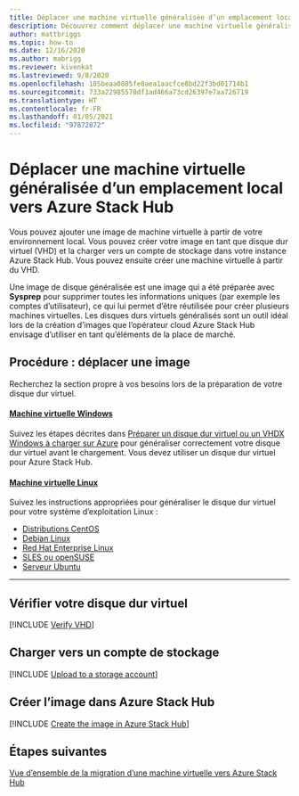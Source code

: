 ```yaml
---
title: Déplacer une machine virtuelle généralisée d’un emplacement local vers Azure Stack Hub
description: Découvrez comment déplacer une machine virtuelle généralisée d’un emplacement local vers Azure Stack Hub.
author: mattbriggs
ms.topic: how-to
ms.date: 12/16/2020
ms.author: mabrigg
ms.reviewer: kivenkat
ms.lastreviewed: 9/8/2020
ms.openlocfilehash: 105beaa0805fe0aea1aacfce8bd22f3bd01714b1
ms.sourcegitcommit: 733a22985570df1ad466a73cd26397e7aa726719
ms.translationtype: HT
ms.contentlocale: fr-FR
ms.lasthandoff: 01/05/2021
ms.locfileid: "97872872"
---
```

# <a name="move-a-generalized-vm-from-on-premises-to-azure-stack-hub"></a>Déplacer une machine virtuelle généralisée d’un emplacement local vers Azure Stack Hub

Vous pouvez ajouter une image de machine virtuelle à partir de votre environnement local. Vous pouvez créer votre image en tant que disque dur virtuel (VHD) et la charger vers un compte de stockage dans votre instance Azure Stack Hub. Vous pouvez ensuite créer une machine virtuelle à partir du VHD.

Une image de disque généralisée est une image qui a été préparée avec **Sysprep** pour supprimer toutes les informations uniques (par exemple les comptes d’utilisateur), ce qui lui permet d’être réutilisée pour créer plusieurs machines virtuelles. Les disques durs virtuels généralisés sont un outil idéal lors de la création d’images que l’opérateur cloud Azure Stack Hub envisage d’utiliser en tant qu’éléments de la place de marché.

## <a name="how-to-move-an-image"></a>Procédure : déplacer une image

Recherchez la section propre à vos besoins lors de la préparation de votre disque dur virtuel.

#### <a name="windows-vm"></a>[Machine virtuelle Windows](#tab/port-win)

Suivez les étapes décrites dans [Préparer un disque dur virtuel ou un VHDX Windows à charger sur Azure](/azure/virtual-machines/windows/prepare-for-upload-vhd-image) pour généraliser correctement votre disque dur virtuel avant le chargement. Vous devez utiliser un disque dur virtuel pour Azure Stack Hub.

#### <a name="linux-vm"></a>[Machine virtuelle Linux](#tab/port-linux)

Suivez les instructions appropriées pour généraliser le disque dur virtuel pour votre système d’exploitation Linux :

- [Distributions CentOS](/azure/virtual-machines/linux/create-upload-centos?toc=%2fazure%2fvirtual-machines%2flinux%2ftoc.json)
- [Debian Linux](/azure/virtual-machines/linux/debian-create-upload-vhd?toc=%2fazure%2fvirtual-machines%2flinux%2ftoc.json)
- [Red Hat Enterprise Linux](../operator/azure-stack-redhat-create-upload-vhd.md)
- [SLES ou openSUSE](/azure/virtual-machines/linux/suse-create-upload-vhd?toc=%2fazure%2fvirtual-machines%2flinux%2ftoc.json)
- [Serveur Ubuntu](/azure/virtual-machines/linux/create-upload-ubuntu?toc=%2fazure%2fvirtual-machines%2flinux%2ftoc.json)

---

## <a name="verify-your-vhd"></a>Vérifier votre disque dur virtuel

[!INCLUDE [Verify VHD](../includes/user-compute-verify-vhd.md)]
## <a name="upload-to-a-storage-account"></a>Charger vers un compte de stockage

[!INCLUDE [Upload to a storage account](../includes/user-compute-upload-vhd.md)]

## <a name="create-the-image-in-azure-stack-hub"></a>Créer l’image dans Azure Stack Hub

[!INCLUDE [Create the image in Azure Stack Hub](../includes/user-compute-create-image.md)]

## <a name="next-steps"></a>Étapes suivantes

[Vue d’ensemble de la migration d’une machine virtuelle vers Azure Stack Hub](vm-move-overview.md)
